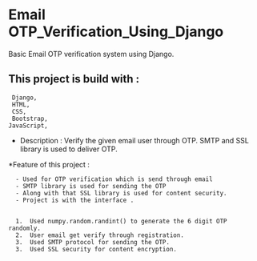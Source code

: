# Email OTP_Verification_Using_Django
Basic Email OTP verification system using Django.

## This project is build with : 
     Django,
     HTML,
     CSS,
     Bootstrap,
    JavaScript,
     
  
  * Description : Verify the given email user through OTP. SMTP and SSL library is used to deliver OTP.
  
  *Feature of this project :
  
      - Used for OTP verification which is send through email
      - SMTP library is used for sending the OTP
      - Along with that SSL library is used for content security.
      - Project is with the interface .
      
      
      1.  Used numpy.random.randint() to generate the 6 digit OTP randomly.
      2.  User email get verify through registration.
      3.  Used SMTP protocol for sending the OTP.
      3.  Used SSL security for content encryption.

  

  
  
